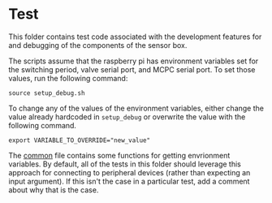 # Test
This folder contains test code associated with the development features for and
debugging of the components of the sensor box. 

The scripts assume that the raspberry pi has environment variables set for the
switching period, valve serial port, and MCPC serial port. To set those values,
run the following command:
```
source setup_debug.sh
```
To change any of the values of the environment variables, either change the
value already hardcoded in `setup_debug` or overwrite the value with the
following command.
```
export VARIABLE_TO_OVERRIDE="new_value"
```
The [common](https://github.com/airpartners/logger/tree/master/test/common.py)
file contains some functions for getting envrionment variables.
By default, all of the tests in this folder should leverage this approach for
connecting to peripheral devices (rather than expecting an input argument). If
this isn't the case in a particular test, add a comment about why that is the
case.